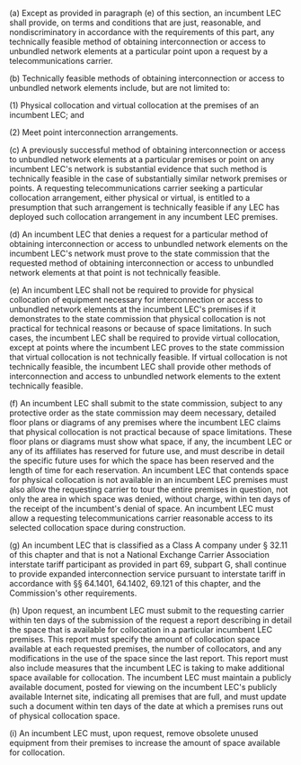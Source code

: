 (a) Except as provided in paragraph (e) of this section, an incumbent LEC shall provide, on terms and conditions that are just, reasonable, and nondiscriminatory in accordance with the requirements of this part, any technically feasible method of obtaining interconnection or access to unbundled network elements at a particular point upon a request by a telecommunications carrier.

(b) Technically feasible methods of obtaining interconnection or access to unbundled network elements include, but are not limited to:

(1) Physical collocation and virtual collocation at the premises of an incumbent LEC; and

(2) Meet point interconnection arrangements.

(c) A previously successful method of obtaining interconnection or access to unbundled network elements at a particular premises or point on any incumbent LEC's network is substantial evidence that such method is technically feasible in the case of substantially similar network premises or points. A requesting telecommunications carrier seeking a particular collocation arrangement, either physical or virtual, is entitled to a presumption that such arrangement is technically feasible if any LEC has deployed such collocation arrangement in any incumbent LEC premises.

(d) An incumbent LEC that denies a request for a particular method of obtaining interconnection or access to unbundled network elements on the incumbent LEC's network must prove to the state commission that the requested method of obtaining interconnection or access to unbundled network elements at that point is not technically feasible.

(e) An incumbent LEC shall not be required to provide for physical collocation of equipment necessary for interconnection or access to unbundled network elements at the incumbent LEC's premises if it demonstrates to the state commission that physical collocation is not practical for technical reasons or because of space limitations. In such cases, the incumbent LEC shall be required to provide virtual collocation, except at points where the incumbent LEC proves to the state commission that virtual collocation is not technically feasible. If virtual collocation is not technically feasible, the incumbent LEC shall provide other methods of interconnection and access to unbundled network elements to the extent technically feasible.

(f) An incumbent LEC shall submit to the state commission, subject to any protective order as the state commission may deem necessary, detailed floor plans or diagrams of any premises where the incumbent LEC claims that physical collocation is not practical because of space limitations. These floor plans or diagrams must show what space, if any, the incumbent LEC or any of its affiliates has reserved for future use, and must describe in detail the specific future uses for which the space has been reserved and the length of time for each reservation. An incumbent LEC that contends space for physical collocation is not available in an incumbent LEC premises must also allow the requesting carrier to tour the entire premises in question, not only the area in which space was denied, without charge, within ten days of the receipt of the incumbent's denial of space. An incumbent LEC must allow a requesting telecommunications carrier reasonable access to its selected collocation space during construction.

(g) An incumbent LEC that is classified as a Class A company under § 32.11 of this chapter and that is not a National Exchange Carrier Association interstate tariff participant as provided in part 69, subpart G, shall continue to provide expanded interconnection service pursuant to interstate tariff in accordance with §§ 64.1401, 64.1402, 69.121 of this chapter, and the Commission's other requirements.

(h) Upon request, an incumbent LEC must submit to the requesting carrier within ten days of the submission of the request a report describing in detail the space that is available for collocation in a particular incumbent LEC premises. This report must specify the amount of collocation space available at each requested premises, the number of collocators, and any modifications in the use of the space since the last report. This report must also include measures that the incumbent LEC is taking to make additional space available for collocation. The incumbent LEC must maintain a publicly available document, posted for viewing on the incumbent LEC's publicly available Internet site, indicating all premises that are full, and must update such a document within ten days of the date at which a premises runs out of physical collocation space.

(i) An incumbent LEC must, upon request, remove obsolete unused equipment from their premises to increase the amount of space available for collocation.

